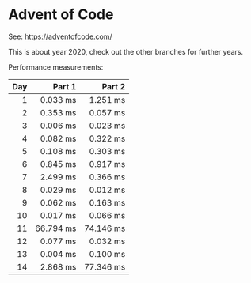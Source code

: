 # Advent of Code

See: https://adventofcode.com/

This is about year 2020, check out the other branches for further years.

Performance measurements:

| Day |    Part 1 |    Part 2 |
| --: | --------: | --------: |
|   1 |  0.033 ms |  1.251 ms |
|   2 |  0.353 ms |  0.057 ms |
|   3 |  0.006 ms |  0.023 ms |
|   4 |  0.082 ms |  0.322 ms |
|   5 |  0.108 ms |  0.303 ms |
|   6 |  0.845 ms |  0.917 ms |
|   7 |  2.499 ms |  0.366 ms |
|   8 |  0.029 ms |  0.012 ms |
|   9 |  0.062 ms |  0.163 ms |
|  10 |  0.017 ms |  0.066 ms |
|  11 | 66.794 ms | 74.146 ms |
|  12 |  0.077 ms |  0.032 ms |
|  13 |  0.004 ms |  0.100 ms |
|  14 |  2.868 ms | 77.346 ms |

